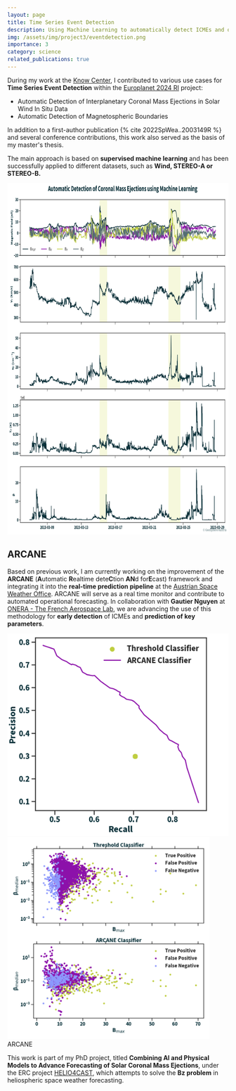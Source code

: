 ```yaml
---
layout: page
title: Time Series Event Detection
description: Using Machine Learning to automatically detect ICMEs and other Structures
img: /assets/img/project3/eventdetection.png
importance: 3
category: science
related_publications: true
---
```


During my work at the <a href="https://www.know-center.at/en/" target="_blank">Know Center</a>, I contributed to various use cases for **Time Series Event Detection** within the <a href="https://www.europlanet-society.org/europlanet-2024-ri/machine-learning/" target="_blank">Europlanet 2024 RI</a> project:

- Automatic Detection of Interplanetary Coronal Mass Ejections in Solar Wind In Situ Data
- Automatic Detection of Magnetospheric Boundaries

In addition to a first-author publication {% cite 2022SpWea..2003149R %} and several conference contributions, this work also served as the basis of my master's thesis.

The main approach is based on **supervised machine learning** and has been successfully applied to different datasets, such as **Wind, STEREO-A or STEREO-B.**

<div class="row justify-content-center">
    <div class="col-sm-12 mt-3 mt-md-0 d-flex justify-content-center">
        <img src="/assets/img/project3/eventdetection.png" alt="Event Detection" class="img-fluid rounded z-depth-1" style="height: 800px; width: auto;">
    </div>
</div>

<h2>ARCANE</h2>

Based on previous work, I am currently working on the improvement of the **ARCANE** (**A**utomatic **R**ealtime dete**C**tion **AN**d for**E**cast) framework and integrating it into the **real-time prediction pipeline** at the <a href="https://helioforecast.space/" target="_blank">Austrian Space Weather Office</a>. ARCANE will serve as a real time monitor and contribute to automated operational forecasting. In collaboration with **Gautier Nguyen** at <a href="https://www.onera.fr/en" target="_blank">ONERA - The French Aerospace Lab</a>, we are advancing the use of this methodology for **early detection** of ICMEs and **prediction of key parameters**. 

<div class="row justify-content-sm-center">
    <div class="col-sm-6 mt-3 mt-md-0">
        <img src="/assets/img/project3/scores.png" alt="Scores" class="img-fluid rounded z-depth-1" style="height: 460px; width: auto;">
    </div>
    <div class="col-sm-6 mt-3 mt-md-0">
        <img src="/assets/img/project3/perevent.png" alt="Results per Event" class="img-fluid rounded z-depth-1 small-img" style="height: 460px; width: auto;">
    </div>
</div>
<div class="caption">
    ARCANE
</div>

This work is part of my PhD project, titled **Combining AI and Physical Models to Advance Forecasting of Solar Coronal Mass Ejections**, under the ERC project 
<a href="https://helioforecast.space/erc_helio4cast" target="_blank">HELIO4CAST</a>, which attempts to solve the **Bz problem** in heliospheric space weather forecasting.
